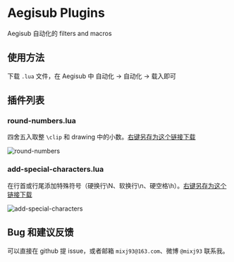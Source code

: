 # Aegisub Plugins

Aegisub 自动化的 filters and macros

## 使用方法

下载 `.lua` 文件，在 Aegisub 中 自动化 -> 自动化 -> 载入即可

## 插件列表

### round-numbers.lua

四舍五入取整 `\clip` 和 drawing 中的小数。[右键另存为这个链接下载](https://raw.githubusercontent.com/mixj93/aegisub-plugins/master/round-numbers.lua)

![round-numbers](https://user-images.githubusercontent.com/12998118/30575323-87642806-9d32-11e7-9003-242829819e33.gif)

### add-special-characters.lua

在行首或行尾添加特殊符号（硬换行\N、软换行\n、硬空格\h）。[右键另存为这个链接下载](https://raw.githubusercontent.com/mixj93/aegisub-plugins/master/add-hard-line-break.lua)

![add-special-characters](https://user-images.githubusercontent.com/12998118/34154311-01e454e8-e4f0-11e7-9c05-7e9d63a4b256.jpg)

## Bug 和建议反馈

可以直接在 github 提 issue，或者邮箱 `mixj93@163.com`、微博 `@mixj93` 联系我。
